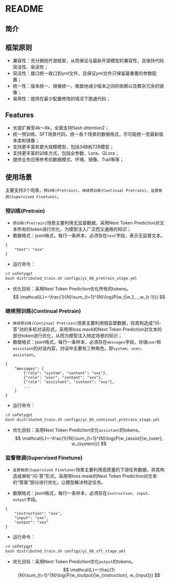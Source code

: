 # README

## 简介

## 框架原则

- 兼容性：充分拥抱开源框架，从而保证与最新开源模型的兼容性，且保持代码简洁性、易读性；
- 简洁性：接口统一收口到yml文件，且保证yml文件只保留最重要的参数配置；
- 统一性：版本统一、镜像统一，极致地减少版本之间的依赖以及繁杂冗余的镜像；
- 易用性：提供在最少配置修改的情况下跑通代码；

## Features

- 长度扩展至4k～8k，全面支持flash attention2；
- 统一预训练、SFT场景代码，统一各个场景的数据格式，尽可能统一至最新版本库和镜像；
- 支持更丰富和更大规模模型，包括34B和72B模型；
- 支持更丰富的训练方式，包括全参数、Lora、QLora；
- 提供业务应用参考的数据模式、环境、镜像、Trail等等；

## 使用场景

主要支持3个场景，`预训练(Pretrain)`、`继续预训练(Continual Pretrain)`、`监督微调(Supervised Finetune)`。

### 预训练(Pretrain)

- `预训练(Pretrain)`场景主要利用无监督数据，采用Next Token Prediction对文本所有的token进行优化，为模型注入广泛而又通用的知识；
- 数据格式：jsonl格式，每行一条样本，必须存在`text`字段，表示无监督文本。
```jsonl
{
    "text": "xxx"
}
```
- 运行命令：
```bash
cd safetygpt
bash distributed_train.sh configs/yi_6b_pretrain_stage.yml
```
- 优化目标：采用Next Token Prediction优化所有的tokens。
$$
\mathcal{L}=-\frac{1}{N}\sum_{t=1}^{N}\log{P(w_t|w_1,...,w_{t-1})}
$$

### 继续预训练(Continual Pretrain)

- `继续预训练(Continual Pretrain)`场景主要利用弱监督数据，将其构造成“问-答”对的多轮对话形式，采用带loss mask的Next Token Prediction对文本的部分token进行优化，从而为模型注入特定场景的知识；
- 数据格式：jsonl格式，每行一条样本，必须存在`messages`字段，存储`user`和`assistant`的对话内容，对话中主要有三种角色，即`system`、`user`、`assistant`。
```jsonl
{
    "messages": [
        {"role": "system", "content": "xxx"},
        {"role": "user", "content": "xxx"},
        {"role": "assistant", "content": "xxx"},
        ...
    ]
}
```
- 运行命令：
```bash
cd safetygpt
bash distributed_train.sh configs/yi_6b_continual_pretrain_stage.yml
```
- 优化目标：采用Next Token Prediction优化`assistant`的tokens。
$$
\mathcal{L}=-\frac{1}{N}\sum_{t=1}^{N}\log{P(w_{assist}|w_{user}, w_{system})}
$$

### 监督微调(Supervised Finetune)

- `监督微调(Supervised Finetune)`场景主要利用高质量的下游任务数据，将其构造成单轮“问-答”形式，采用带loss mask的Next Token Prediction对文本的“答案”部分进行优化，让模型解决特定任务。

- 数据格式：jsonl格式，每行一条样本，必须存在`instruction`、`input`、`output`字段。
```jsonl
{
    "instruction": "xxx",
    "input": "xxx",
    "output": "xxx"
}
```
- 运行命令：
```bash
cd safetygpt
bash distributed_train.sh configs/yi_6b_sft_stage.yml
```
- 优化目标：采用Next Token Prediction优化`output`的tokens。
$$
\mathcal{L}=-\frac{1}{N}\sum_{t=1}^{N}\log{P(w_{output}|w_{instruction}, w_{input})}
$$

